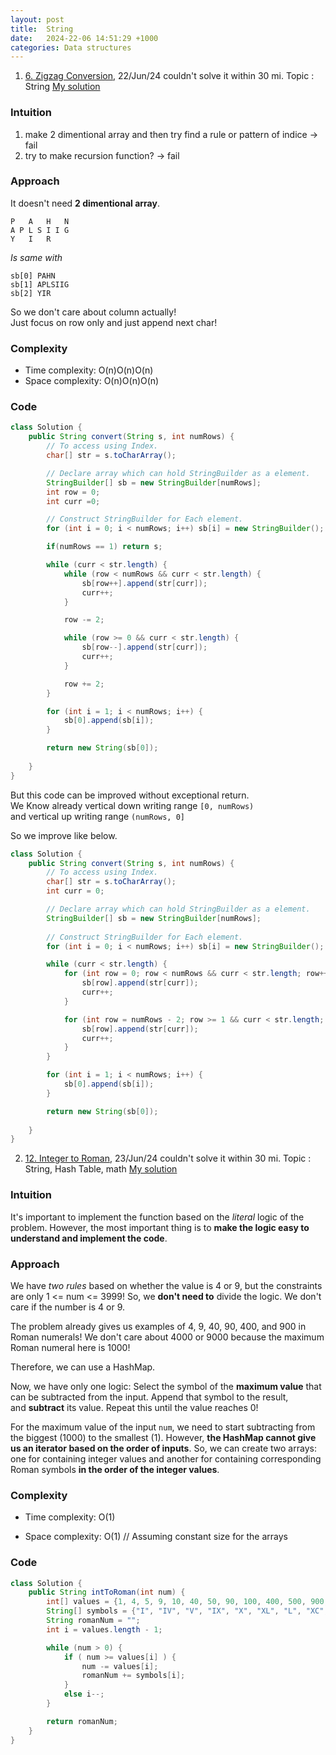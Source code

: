 ```yaml
---
layout: post
title:  String
date:   2024-22-06 14:51:29 +1000
categories: Data structures
--- 
```


1. [6. Zigzag Conversion](https://leetcode.com/problems/zigzag-conversion/), 22/Jun/24
couldn't solve it within 30 mi.
Topic : String
[My solution](https://leetcode.com/problems/zigzag-conversion/solutions/5350015/solution-with-thinking-process-and-well-explanation)

### Intuition

1. make 2 dimentional array and then try find a rule or pattern of indice -> fail
2. try to make recursion function? -> fail

### Approach

It doesn't need **2 dimentional array**.

```
P   A   H   N
A P L S I I G
Y   I   R
```

_Is same with_

```
sb[0] PAHN
sb[1] APLSIIG
sb[2] YIR
```

So we don't care about column actually!  
Just focus on row only and just append next char!

### Complexity

- Time complexity: O(n)O(n)O(n)
- Space complexity: O(n)O(n)O(n)

### Code

```java
class Solution {
    public String convert(String s, int numRows) {
        // To access using Index.
        char[] str = s.toCharArray();

        // Declare array which can hold StringBuilder as a element.
        StringBuilder[] sb = new StringBuilder[numRows];
        int row = 0;
        int curr =0;

        // Construct StringBuilder for Each element.
        for (int i = 0; i < numRows; i++) sb[i] = new StringBuilder();

        if(numRows == 1) return s;

        while (curr < str.length) {
            while (row < numRows && curr < str.length) {
                sb[row++].append(str[curr]);
                curr++;
            }

            row -= 2;

            while (row >= 0 && curr < str.length) {
                sb[row--].append(str[curr]);
                curr++;
            }

            row += 2;
        }

        for (int i = 1; i < numRows; i++) {
            sb[0].append(sb[i]);
        }

        return new String(sb[0]);
        
    }
}
```

But this code can be improved without exceptional return.  
We Know already vertical down writing range `[0, numRows)`  
and vertical up writing range `(numRows, 0]`

So we improve like below.

```java
class Solution {
    public String convert(String s, int numRows) {
        // To access using Index.
        char[] str = s.toCharArray();
        int curr = 0;

        // Declare array which can hold StringBuilder as a element.
        StringBuilder[] sb = new StringBuilder[numRows];
        
        // Construct StringBuilder for Each element.
        for (int i = 0; i < numRows; i++) sb[i] = new StringBuilder();

        while (curr < str.length) {
            for (int row = 0; row < numRows && curr < str.length; row++) {
                sb[row].append(str[curr]);
                curr++;
            }

            for (int row = numRows - 2; row >= 1 && curr < str.length; row--) {
                sb[row].append(str[curr]);
                curr++;
            }
        }

        for (int i = 1; i < numRows; i++) {
            sb[0].append(sb[i]);
        }

        return new String(sb[0]);
        
    }
}
```

2. [12. Integer to Roman](https://leetcode.com/problems/integer-to-roman/), 23/Jun/24
couldn't solve it within 30 mi.
Topic : String, Hash Table, math
[My solution](https://leetcode.com/problems/integer-to-roman/solutions/5357442/thinking-process-with-well-explanation)

### Intuition

It's important to implement the function based on the _literal_ logic of the problem. However, the most important thing is to **make the logic easy to understand and implement the code**.

### Approach

We have _two rules_ based on whether the value is 4 or 9, but the constraints are only 1 <= num <= 3999! So, we **don't need to** divide the logic. We don't care if the number is 4 or 9.

The problem already gives us examples of 4, 9, 40, 90, 400, and 900 in Roman numerals! We don't care about 4000 or 9000 because the maximum Roman numeral here is 1000!

Therefore, we can use a HashMap.

Now, we have only one logic: Select the symbol of the **maximum value** that can be subtracted from the input. Append that symbol to the result, and **subtract** its value. Repeat this until the value reaches 0!

For the maximum value of the input `num`, we need to start subtracting from the biggest (1000) to the smallest (1). However, **the HashMap cannot give us an iterator based on the order of inputs**. So, we can create two arrays: one for containing integer values and another for containing corresponding Roman symbols **in the order of the integer values**.

### Complexity

- Time complexity: O(1)
    
- Space complexity: O(1) // Assuming constant size for the arrays
    

### Code

```java
class Solution {
    public String intToRoman(int num) { 
        int[] values = {1, 4, 5, 9, 10, 40, 50, 90, 100, 400, 500, 900, 1000};
        String[] symbols = {"I", "IV", "V", "IX", "X", "XL", "L", "XC", "C", "CD", "D", "CM", "M"};
        String romanNum = "";
        int i = values.length - 1;

        while (num > 0) {            
            if ( num >= values[i] ) {
                num -= values[i];
                romanNum += symbols[i];
            }
            else i--;
        }

        return romanNum;    
    }
}
```